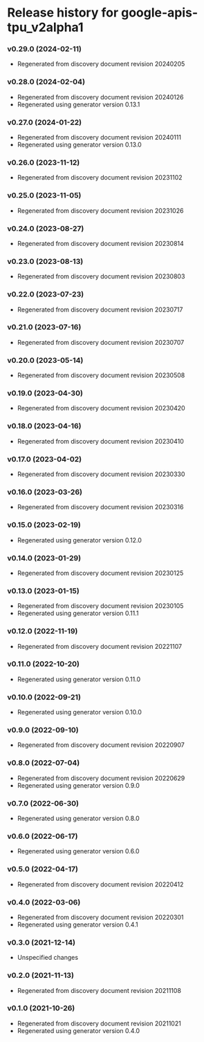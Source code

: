 # Release history for google-apis-tpu_v2alpha1

### v0.29.0 (2024-02-11)

* Regenerated from discovery document revision 20240205

### v0.28.0 (2024-02-04)

* Regenerated from discovery document revision 20240126
* Regenerated using generator version 0.13.1

### v0.27.0 (2024-01-22)

* Regenerated from discovery document revision 20240111
* Regenerated using generator version 0.13.0

### v0.26.0 (2023-11-12)

* Regenerated from discovery document revision 20231102

### v0.25.0 (2023-11-05)

* Regenerated from discovery document revision 20231026

### v0.24.0 (2023-08-27)

* Regenerated from discovery document revision 20230814

### v0.23.0 (2023-08-13)

* Regenerated from discovery document revision 20230803

### v0.22.0 (2023-07-23)

* Regenerated from discovery document revision 20230717

### v0.21.0 (2023-07-16)

* Regenerated from discovery document revision 20230707

### v0.20.0 (2023-05-14)

* Regenerated from discovery document revision 20230508

### v0.19.0 (2023-04-30)

* Regenerated from discovery document revision 20230420

### v0.18.0 (2023-04-16)

* Regenerated from discovery document revision 20230410

### v0.17.0 (2023-04-02)

* Regenerated from discovery document revision 20230330

### v0.16.0 (2023-03-26)

* Regenerated from discovery document revision 20230316

### v0.15.0 (2023-02-19)

* Regenerated using generator version 0.12.0

### v0.14.0 (2023-01-29)

* Regenerated from discovery document revision 20230125

### v0.13.0 (2023-01-15)

* Regenerated from discovery document revision 20230105
* Regenerated using generator version 0.11.1

### v0.12.0 (2022-11-19)

* Regenerated from discovery document revision 20221107

### v0.11.0 (2022-10-20)

* Regenerated using generator version 0.11.0

### v0.10.0 (2022-09-21)

* Regenerated using generator version 0.10.0

### v0.9.0 (2022-09-10)

* Regenerated from discovery document revision 20220907

### v0.8.0 (2022-07-04)

* Regenerated from discovery document revision 20220629
* Regenerated using generator version 0.9.0

### v0.7.0 (2022-06-30)

* Regenerated using generator version 0.8.0

### v0.6.0 (2022-06-17)

* Regenerated using generator version 0.6.0

### v0.5.0 (2022-04-17)

* Regenerated from discovery document revision 20220412

### v0.4.0 (2022-03-06)

* Regenerated from discovery document revision 20220301
* Regenerated using generator version 0.4.1

### v0.3.0 (2021-12-14)

* Unspecified changes

### v0.2.0 (2021-11-13)

* Regenerated from discovery document revision 20211108

### v0.1.0 (2021-10-26)

* Regenerated from discovery document revision 20211021
* Regenerated using generator version 0.4.0

